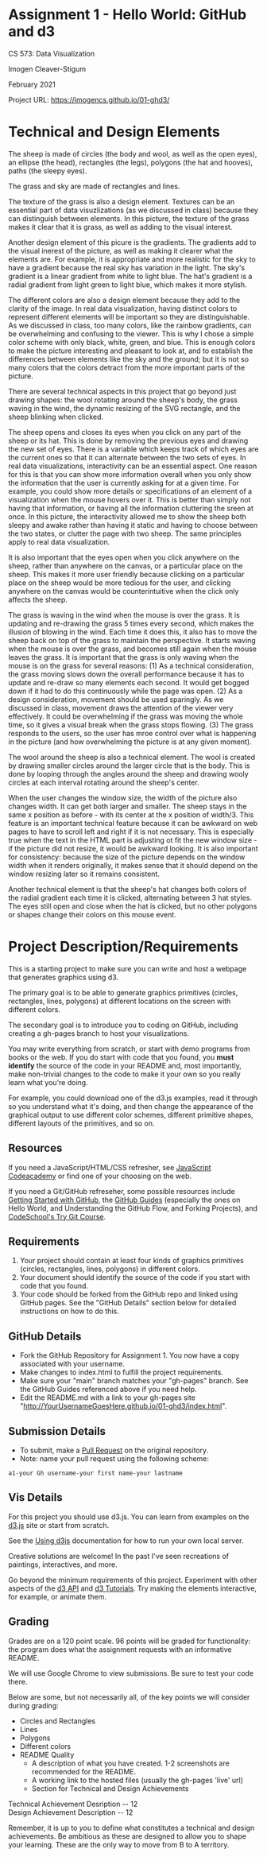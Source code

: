 Assignment 1 - Hello World: GitHub and d3  
===
CS 573: Data Visualization

Imogen Cleaver-Stigum

February 2021

Project URL: https://imogencs.github.io/01-ghd3/

Technical and Design Elements
===

The sheep is made of circles (the body and wool, as well as the open eyes), an ellipse (the head), rectangles (the legs), polygons (the hat and hooves), paths (the sleepy eyes).

The grass and sky are made of rectangles and lines.

The texture of the grass is also a design element. Textures can be an essential part of data visuzlizations (as we discussed in class) because they can distinguish between elements. In this picture, the texture of the grass makes it clear that it is grass, as well as adding to the visual interest.

Another design element of this picure is the gradients. The gradients add to the visual inerest of the picture, as well as making it clearer what the elements are. For example, it is appropriate and more realistic for the sky to have a gradient because the real sky has variation in the light. The sky's gradient is a linear gradient from white to light blue. The hat's gradient is a radial gradient from light green to light blue, which makes it more stylish.

The different colors are also a design element because they add to the clarity of the image. In real data visualization, having distinct colors to represent different elements will be important so they are distinguishable. As we discussed in class, too many colors, like the rainbow gradients, can be overwhelming and confusing to the viewer. This is why I chose a simple color scheme with only black, white, green, and blue. This is enough colors to make the picture interesting and pleasant to look at, and to establish the differences between elements like the sky and the ground; but it is not so many colors that the colors detract from the more important parts of the picture. 

There are several technical aspects in this project that go beyond just drawing shapes: the wool rotating around the sheep's body, the grass waving in the wind, the dynamic resizing of the SVG rectangle, and the sheep blinking when clicked. 

The sheep opens and closes its eyes when you click on any part of the sheep or its hat. This is done by removing the previous eyes and drawing the new set of eyes. There is a variable which keeps track of which eyes are the current ones so that it can alternate between the two sets of eyes. In real data visualizations, interactivity can be an essential aspect. One reason for this is that you can show more information overall when you only show the information that the user is currently asking for at a given time. For example, you could show more details or specifications of an element of a visualization when the mouse hovers over it. This is better than simply not having that information, or having all the information cluttering the sreen at once. In this picture, the interactivity allowed me to show the sheep both sleepy and awake rather than having it static and having to choose between the two states, or clutter the page with two sheep. The same principles apply to real data visualization. 

It is also important that the eyes open when you click anywhere on the sheep, rather than anywhere on the canvas, or a particular place on the sheep. This makes it more user friendly because clicking on a particular place on the sheep would be more tedious for the user, and clicking anywhere on the canvas would be counterintuitive when the click only affects the sheep. 

The grass is waving in the wind when the mouse is over the grass. It is updating and re-drawing the grass 5 times every second, which makes the illusion of blowing in the wind. Each time it does this, it also has to move the sheep back on top of the grass to maintain the perspective. It starts waving when the mouse is over the grass, and becomes still again when the mouse leaves the grass. It is important that the grass is only waving when the mouse is on the grass for several reasons: 
(1) As a technical consideration, the grass moving slows down the overall performance because it has to update and re-draw so many elements each second. It would get bogged down if it had to do this continuously while the page was open. 
(2) As a design consideration, movement should be used sparingly. As we discussed in class, movement draws the attention of the viewer very effectively. It could be overwhelming if the grass was moving the whole time, so it gives a visual break when the grass stops flowing. 
(3) The grass responds to the users, so the user has mroe control over what is happening in the picture (and how overwhelming the picture is at any given moment). 

The wool around the sheep is also a technical element. The wool is created by drawing smaller circles around the larger circle that is the body. This is done by looping through the angles around the sheep and drawing wooly circles at each interval rotating around the sheep's center.

When the user changes the window size, the width of the picture also changes width. It can get both larger and smaller. The sheep stays in the same x position as before - with its center at the x position of width/3. This feature is an important technical feature because it can be awkward on web pages to have to scroll left and right if it is not necessary. This is especially true when the text in the HTML part is adjusting ot fit the new window size - if the picture did not resize, it would be awkward looking. It is also important for consistency: because the size of the picture depends on the window width when it renders originally, it makes sense that it should depend on the window resizing later so it remains consistent. 

Another technical element is that the sheep's hat changes both colors of the radial gradient each time it is clicked, alternating between 3 hat styles. The eyes still open and close when the hat is clicked, but no other polygons or shapes change their colors on this mouse event. 




Project Description/Requirements
===

This is a starting project to make sure you can write and host a webpage that generates graphics using d3. 

The primary goal is to be able to generate graphics primitives (circles, rectangles, lines, polygons) at different locations on the screen with different colors. 

The secondary goal is to introduce you to coding on GitHub, including creating a gh-pages branch to host your visualizations.

You may write everything from scratch, or start with demo programs from books or the web. 
If you do start with code that you found, you **must identify** the source of the code in your README and, most importantly, make non-trivial changes to the code to make it your own so you really learn what you're doing. 

For example, you could download one of the d3.js examples, read it through so you understand what it's doing, and then change the appearance of the graphical output to use different color schemes, different primitive shapes, different layouts of the primitives, and so on.

Resources
---

If you need a JavaScript/HTML/CSS refresher, see [JavaScript Codeacademy](https://www.codecademy.com/en/tracks/javascript) or find one of your choosing on the web.

If you need a Git/GitHub refreseher, some possible resources include [Getting Started with GitHub](https://help.github.com/categories/bootcamp/), the [GitHub Guides](https://guides.github.com/) (especially the ones on Hello World, and Understanding the GitHub Flow, and Forking Projects), and [CodeSchool's Try Git Course](https://www.codeschool.com/courses/try-git).

Requirements
---

1. Your project should contain at least four kinds of graphics primitives (circles, rectangles, lines, polygons) in different colors. 
2. Your document should identify the source of the code if you start with code that you found. 
3. Your code should be forked from the GitHub repo and linked using GitHub pages. See the "GitHub Details" section below for detailed instructions on how to do this.

GitHub Details
---

- Fork the GitHub Repository for Assignment 1. You now have a copy associated with your username.
- Make changes to index.html to fulfill the project requirements. 
- Make sure your "main" branch matches your "gh-pages" branch. See the GitHub Guides referenced above if you need help.
- Edit the README.md with a link to your gh-pages site "http://YourUsernameGoesHere.github.io/01-ghd3/index.html".

Submission Details
---
- To submit, make a [Pull Request](https://help.github.com/articles/using-pull-requests/) on the original repository.
- Note: name your pull request using the following scheme: 
```
a1-your Gh username-your first name-your lastname

```

Vis Details
---

For this project you should use d3.js. 
You can learn from examples on the [d3.js](http://d3js.org) site or start from scratch.

See the [Using d3js](https://github.com/mbostock/d3/wiki#using) documentation for how to run your own local server.

Creative solutions are welcome! In the past I've seen recreations of paintings, interactives, and more.

Go beyond the minimum requirements of this project.
Experiment with other aspects of the [d3 API](https://github.com/mbostock/d3/wiki/API-Reference) and [d3 Tutorials](https://github.com/mbostock/d3/wiki/Tutorials). 
Try making the elements interactive, for example, or animate them.

Grading
---

Grades are on a 120 point scale. 
96 points will be graded for functionality: the program does what the assignment requests with an informative README. 

We will use Google Chrome to view submissions. 
Be sure to test your code there.

Below are some, but not necessarily all, of the key points we will consider during grading:

- Circles and Rectangles  
- Lines  
- Polygons  
- Different colors  
- README Quality
    - A description of what you have created. 1-2 screenshots are recommended for the README.  
    - A working link to the hosted files (usually the gh-pages 'live' url)  
    - Section for Technical and Design Achievements

Technical Achievement Desription -- 12  
Design Achievement Description -- 12

Remember, it is up to *you* to define what constitutes a technical and design achievements.
Be ambitious as these are designed to allow you to shape your learning.
These are the only way to move from B to A territory.

